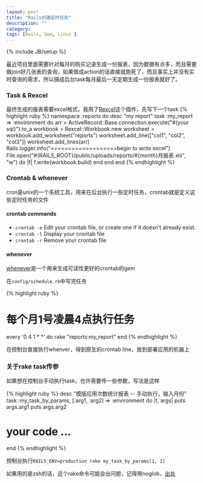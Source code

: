```yaml
---
layout: post
title: "Rails创建定时任务"
description: ""
category: 
tags: [Rails, Gem, Linux ]
---
```

{% include JB/setup %}

最近项目里面需要针对每月的购买记录生成一份报表，因为数据有点多，而且需要做join好几张表的查询，如果做成action的话直接就跑死了，而且事实上并没有实时查询的需求，所以搞成后台task每月最后一天定期生成一份报表就好了。

### Task & Rexcel

最终生成的报表需要excel格式，我用了[Rexcel](http://www.xaop.com/blog/2008/12/23/rexcel-plugin/)这个插件，先写下一个task
{% highlight ruby %}
namespace :reports do
  desc "my report"
  task :my_report => :environment do
     arr = ActiveRecord::Base.connection.execute("#{your sql}").to_a
    workbook = Rexcel::Workbook.new
    worksheet = workbook.add_worksheet("reports")
    worksheet.add_line(["col1", "col2", "col3"])
    worksheet.add_lines(arr)
    Rails.logger.info("===================begin to write excel")
    File.open("#{RAILS_ROOT}/public/uploads/reports/#{month}月报表.xls", "w") do |f|
      f.write(workbook.build)
    end 
  end
end
{% endhighlight %}

### Crontab & whenever
cron是unix的一个系统工具，用来在后台执行一些定时任务，crontab就是定义这些定时任务的文件

#### crontab commands
* `crontab -e` Edit your crontab file, or create one if it doesn’t already exist.
* `crontab -l` Display your crontab file
* `crontab -r` Remove your crontab file

#### whenever
[whenever](https://github.com/javan/whenever)是一个用来生成可读性更好的crontab的gem

在`config/schedule.rb`中写完任务

{% highlight ruby %}
# 每个月1号凌晨4点执行任务
every '0 4 1 * *' do
  rake "reports:my_report"
end
{% endhighlight %}

在控制台直接执行whenver，得到原生的crontab line，放到部署应用的机器上


### 关于rake task传参

如果想在控制台手动执行task，也许需要传一些参数，写法是这样

{% highlight ruby %}
desc "模版应用次数统计报表 -- 手动执行，输入月份"
task :my_task_by_params, [:arg1, :arg2] => :environment do |t, args|
  puts args.arg1
  puts args.arg2
  # your code ...
end
{% endhighlight %}

控制台执行`RAILS_ENV=production rake my_task_by_params[1, 2]`

如果用的是zsh的话，这个rake命令可能会出问题，记得用noglob，[出处](http://www.scottw.com/zsh-rake-parameters)
